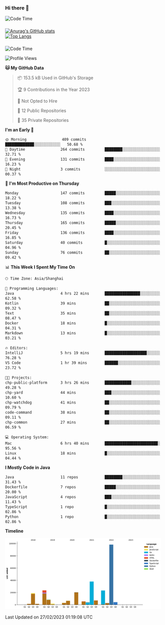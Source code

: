 ### Hi there 👋 

![Code Time](https://img.shields.io/endpoint?style=flat&url=https://codetime-api.datreks.com/badge/1061?logoColor=white%26project=%26recentMS=0%26showProject=false)

<!--
**Muyiafan/Muyiafan** is a ✨ _special_ ✨ repository because its `README.md` (this file) appears on your GitHub profile.

Here are some ideas to get you started:

- 🔭 I’m currently working on ...
- 🌱 I’m currently learning ...
- 👯 I’m looking to collaborate on ...
- 🤔 I’m looking for help with ...
- 💬 Ask me about ...
- 📫 How to reach me: ...
- 😄 Pronouns: ...
- ⚡ Fun fact: ...
-->

### 

[![Anurag's GitHub stats](https://github-readme-stats.vercel.app/api?username=Muyiafan)](https://github.com/anuraghazra/github-readme-stats)
<br>
[![Top Langs](https://github-readme-stats.vercel.app/api/top-langs/?username=Muyiafan)](https://github.com/anuraghazra/github-readme-stats)

### 

<!--START_SECTION:waka-->
![Code Time](http://img.shields.io/badge/Code%20Time-5%2C634%20hrs%2033%20mins-blue)

![Profile Views](http://img.shields.io/badge/Profile%20Views-0-blue)

**🐱 My GitHub Data** 

> 📦 153.5 kB Used in GitHub's Storage 
 > 
> 🏆 9 Contributions in the Year 2023
 > 
> 🚫 Not Opted to Hire
 > 
> 📜 12 Public Repositories 
 > 
> 🔑 35 Private Repositories 
 > 
**I'm an Early 🐤** 

```text
🌞 Morning                409 commits         █████████████░░░░░░░░░░░░   50.68 % 
🌆 Daytime                264 commits         ████████░░░░░░░░░░░░░░░░░   32.71 % 
🌃 Evening                131 commits         ████░░░░░░░░░░░░░░░░░░░░░   16.23 % 
🌙 Night                  3 commits           ░░░░░░░░░░░░░░░░░░░░░░░░░   00.37 % 
```
📅 **I'm Most Productive on Thursday** 

```text
Monday                   147 commits         █████░░░░░░░░░░░░░░░░░░░░   18.22 % 
Tuesday                  108 commits         ███░░░░░░░░░░░░░░░░░░░░░░   13.38 % 
Wednesday                135 commits         ████░░░░░░░░░░░░░░░░░░░░░   16.73 % 
Thursday                 165 commits         █████░░░░░░░░░░░░░░░░░░░░   20.45 % 
Friday                   136 commits         ████░░░░░░░░░░░░░░░░░░░░░   16.85 % 
Saturday                 40 commits          █░░░░░░░░░░░░░░░░░░░░░░░░   04.96 % 
Sunday                   76 commits          ██░░░░░░░░░░░░░░░░░░░░░░░   09.42 % 
```


📊 **This Week I Spent My Time On** 

```text
🕑︎ Time Zone: Asia/Shanghai

💬 Programming Languages: 
Java                     4 hrs 22 mins       ████████████████░░░░░░░░░   62.58 % 
Kotlin                   39 mins             ██░░░░░░░░░░░░░░░░░░░░░░░   09.32 % 
Text                     35 mins             ██░░░░░░░░░░░░░░░░░░░░░░░   08.47 % 
Docker                   18 mins             █░░░░░░░░░░░░░░░░░░░░░░░░   04.31 % 
Markdown                 13 mins             █░░░░░░░░░░░░░░░░░░░░░░░░   03.21 % 

🔥 Editors: 
IntelliJ                 5 hrs 19 mins       ███████████████████░░░░░░   76.28 % 
VS Code                  1 hr 39 mins        ██████░░░░░░░░░░░░░░░░░░░   23.72 % 

🐱‍💻 Projects: 
chp-public-platform      3 hrs 26 mins       ████████████░░░░░░░░░░░░░   49.28 % 
chp-yard                 44 mins             ███░░░░░░░░░░░░░░░░░░░░░░   10.60 % 
chp-watchdog             41 mins             ██░░░░░░░░░░░░░░░░░░░░░░░   09.79 % 
code-command             38 mins             ██░░░░░░░░░░░░░░░░░░░░░░░   09.11 % 
chp-common               27 mins             ██░░░░░░░░░░░░░░░░░░░░░░░   06.59 % 

💻 Operating System: 
Mac                      6 hrs 40 mins       ████████████████████████░   95.56 % 
Linux                    18 mins             █░░░░░░░░░░░░░░░░░░░░░░░░   04.44 % 
```

**I Mostly Code in Java** 

```text
Java                     11 repos            ████████░░░░░░░░░░░░░░░░░   31.43 % 
Dockerfile               7 repos             █████░░░░░░░░░░░░░░░░░░░░   20.00 % 
JavaScript               4 repos             ███░░░░░░░░░░░░░░░░░░░░░░   11.43 % 
TypeScript               1 repo              █░░░░░░░░░░░░░░░░░░░░░░░░   02.86 % 
Python                   1 repo              █░░░░░░░░░░░░░░░░░░░░░░░░   02.86 % 
```



**Timeline**

![Lines of Code chart](https://raw.githubusercontent.com/Muyiafan/Muyiafan/main/assets/bar_graph.png)


 Last Updated on 27/02/2023 01:19:08 UTC
<!--END_SECTION:waka-->
